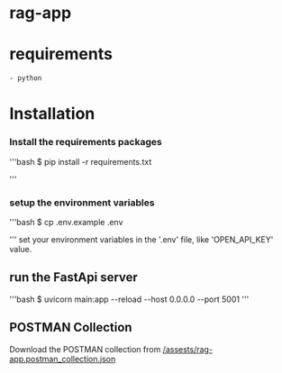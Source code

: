 # rag-app

# requirements
    - python
    
# Installation

### Install the requirements packages

'''bash
$ pip install -r requirements.txt

'''
### setup the environment variables 

'''bash
$ cp .env.example .env

'''
set your environment variables in the '.env' file, like 'OPEN_API_KEY' value.

## run the FastApi server 

'''bash
$ uvicorn main:app --reload --host 0.0.0.0 --port 5001
'''
 
 ## POSTMAN  Collection
 Download the POSTMAN collection from [/assests/rag-app.postman_collection.json](/assets/rag-app.postman_collection.json) 